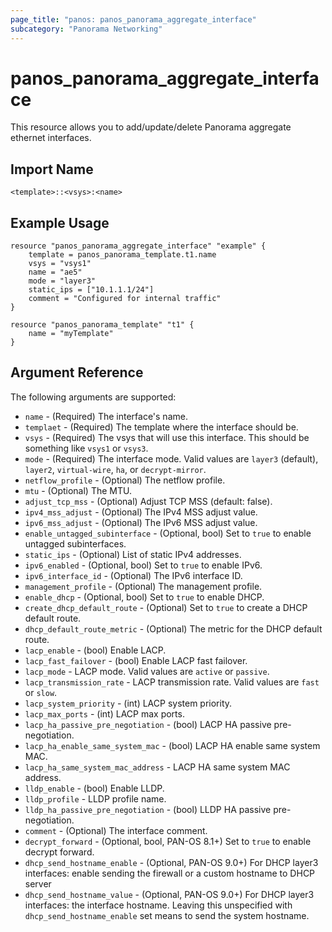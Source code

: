 ```yaml
---
page_title: "panos: panos_panorama_aggregate_interface"
subcategory: "Panorama Networking"
---
```


# panos_panorama_aggregate_interface

This resource allows you to add/update/delete Panorama aggregate ethernet interfaces.


## Import Name

```
<template>::<vsys>:<name>
```


## Example Usage

```hcl
resource "panos_panorama_aggregate_interface" "example" {
    template = panos_panorama_template.t1.name
    vsys = "vsys1"
    name = "ae5"
    mode = "layer3"
    static_ips = ["10.1.1.1/24"]
    comment = "Configured for internal traffic"
}

resource "panos_panorama_template" "t1" {
    name = "myTemplate"
}
```

## Argument Reference

The following arguments are supported:

* `name` - (Required) The interface's name.
* `templaet` - (Required) The template where the interface should be.
* `vsys` - (Required) The vsys that will use this interface.  This should be
  something like `vsys1` or `vsys3`.
* `mode` - (Required) The interface mode.  Valid values are `layer3` (default),
  `layer2`, `virtual-wire`, `ha`, or `decrypt-mirror`.
* `netflow_profile` - (Optional) The netflow profile.
* `mtu` - (Optional) The MTU.
* `adjust_tcp_mss` - (Optional) Adjust TCP MSS (default: false).
* `ipv4_mss_adjust` - (Optional) The IPv4 MSS adjust value.
* `ipv6_mss_adjust` - (Optional) The IPv6 MSS adjust value.
* `enable_untagged_subinterface` - (Optional, bool) Set to `true` to enable
  untagged subinterfaces.
* `static_ips` - (Optional) List of static IPv4 addresses.
* `ipv6_enabled` - (Optional, bool) Set to `true` to enable IPv6.
* `ipv6_interface_id` - (Optional) The IPv6 interface ID.
* `management_profile` - (Optional) The management profile.
* `enable_dhcp` - (Optional, bool) Set to `true` to enable DHCP.
* `create_dhcp_default_route` - (Optional) Set to `true` to create a DHCP
  default route.
* `dhcp_default_route_metric` - (Optional) The metric for the DHCP default
  route.
* `lacp_enable` - (bool) Enable LACP.
* `lacp_fast_failover` - (bool) Enable LACP fast failover.
* `lacp_mode` - LACP mode.  Valid values are `active` or `passive`.
* `lacp_transmission_rate` - LACP transmission rate.  Valid values are `fast` or `slow`.
* `lacp_system_priority` - (int) LACP system priority.
* `lacp_max_ports` - (int) LACP max ports.
* `lacp_ha_passive_pre_negotiation` - (bool) LACP HA passive pre-negotiation.
* `lacp_ha_enable_same_system_mac` - (bool) LACP HA enable same system MAC.
* `lacp_ha_same_system_mac_address` - LACP HA same system MAC address.
* `lldp_enable` - (bool) Enable LLDP.
* `lldp_profile` - LLDP profile name.
* `lldp_ha_passive_pre_negotiation` - (bool) LLDP HA passive pre-negotiation.
* `comment` - (Optional) The interface comment.
* `decrypt_forward` - (Optional, bool, PAN-OS 8.1+) Set to `true` to enable decrypt forward.
* `dhcp_send_hostname_enable` - (Optional, PAN-OS 9.0+) For DHCP layer3 interfaces:
  enable sending the firewall or a custom hostname to DHCP server
* `dhcp_send_hostname_value` - (Optional, PAN-OS 9.0+) For DHCP layer3 interfaces:
  the interface hostname.  Leaving this unspecified with `dhcp_send_hostname_enable`
  set means to send the system hostname.
